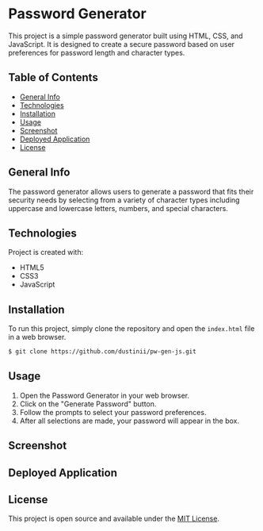 # Password Generator

This project is a simple password generator built using HTML, CSS, and JavaScript. It is designed to create a secure password based on user preferences for password length and character types.

## Table of Contents

- [General Info](#general-info)
- [Technologies](#technologies)
- [Installation](#installation)
- [Usage](#usage)
- [Screenshot](#screenshot)
- [Deployed Application](#deployed-application)
- [License](#license)

## General Info

The password generator allows users to generate a password that fits their security needs by selecting from a variety of character types including uppercase and lowercase letters, numbers, and special characters.

## Technologies

Project is created with:
* HTML5
* CSS3
* JavaScript

## Installation

To run this project, simply clone the repository and open the `index.html` file in a web browser.

```bash
$ git clone https://github.com/dustinii/pw-gen-js.git
```

## Usage 

1. Open the Password Generator in your web browser.
2. Click on the "Generate Password" button.
3. Follow the prompts to select your password preferences.
4. After all selections are made, your password will appear in the box.

## Screenshot



## Deployed Application

## License

This project is open source and available under the [MIT License](LICENSE).